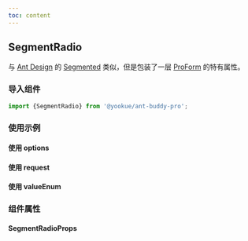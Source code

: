 ```yaml
---
toc: content
---
```


## SegmentRadio

与 [Ant Design](https://ant.design/) 的 [Segmented](https://4x.ant.design/components/segmented/) 类似，但是包装了一层 [ProForm](https://github.com/ant-design/pro-components/tree/v1/packages/form) 的特有属性。

### 导入组件

```jsx | pure
import {SegmentRadio} from '@yookue/ant-buddy-pro';
```

### 使用示例

#### 使用 options

<code src="./demo-1.zh-CN.tsx"></code>

#### 使用 request

<code src="./demo-2.zh-CN.tsx"></code>

#### 使用 valueEnum

<code src="./demo-3.zh-CN.tsx"></code>

### 组件属性

#### SegmentRadioProps

<API src="@/form/SegmentRadio/index.tsx" hideTitle></API>
